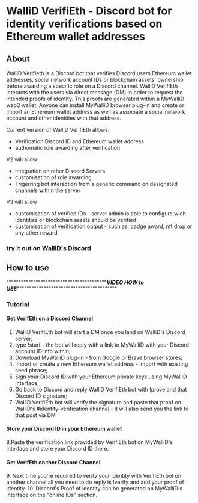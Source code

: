 <h1> WalliD VerifiEth - Discord bot for identity verifications based on Ethereum wallet addresses</h1>

<h2>About</h2>

WalliD Verifieth is a Discord bot that verifies Discord users Ethereum wallet addresses, social network account IDs or blockchain assets' ownership before awarding a specific role on a Discord channel.
WalliD VerifiEth interacts with the users via direct message (DM) in order to request the intended proofs of identity. 
This proofs are generated within a MyWalliD web3 wallet. Anyone can install MyWalliD browser plug-in and create or import an Ethereum wallet address as well as associate a social network account and other identities with that address.

Current version of WallID VerifiEth allows:

- Verification Discord ID and Ethereum wallet address
- authomatic role awarding after verification <verifieth member role>

V2 will allow
<ul>
  <li>integration on other Discord Servers</li>
  <li>customisation of role awarding</li>
  <li>Trigerring bot interaction from a generic command on designated channels within the server</li>
</ul>


V3 will allow
<ul>
  <li>customisation of verified IDs - server admin is able to configure wich identities or blockchain assets should be verified</li>
  <li>customisation of verification output - such as, badge award, nft drop or any other reward</li>
</ul>  
<h3> try it out on <a href="https://discord.gg/e9EfXeNeC9">WalliD's Discord</a></h3>

<h2>How to use</h2>
                      
"""""""""""""""""""""""""""""""""""""""""***VIDEO HOW to USE***"""""""""""""""""""""""""""""""""""""""""



<h3>Tutorial</h3>
  
<h4> Get VerifEth on a Discord Channel </h4> 

1. WalliD VerifiEth bot will start a DM once you land on WalliD's Discord server;
2. type !start - the bot will reply with a link to MyWalliD with your Discord account ID info within;
3. Download MyWalliD plug-in - from Google or Brave browser stores;
4. Import or create a new Ethereum wallet address - Import with existing seed phrase;
5. Sign your Discord ID with your Ethereum private keys using MyWallID interface;
6. Go back to Discord and reply WalliD VerifiEth bot with !prove and that Discord ID signature;
7. WalliD VerifiEth bot will verify the signature and paste that proof on WalliD's #identity-verification channel - it will also send you the link to that post via DM
  
<h4> Store your Discord ID in your Ethereum wallet</h4> 
  
8.Paste the verification link provided by VerifiEth bot on MyWalliD's interface and store your Discord ID there.
  
  
<h4> Get VerifEth on ther Discord Channel </h4> 
9. Next time you're required to verify your identity with VerifiEth bot on another channel all you need to do reply is !verify and add your proof of identity.
10. Discord's Proof of identity can be generated on MyWalliD's interface on the "online IDs" section.

  

